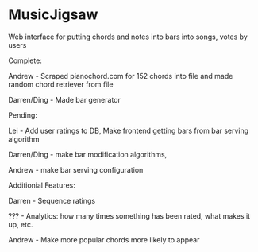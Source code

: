 MusicJigsaw
===========

Web interface for putting chords and notes into bars into songs, votes by users

Complete:

Andrew - Scraped pianochord.com for 152 chords into file and made random chord retriever from file

Darren/Ding - Made bar generator

Pending:

Lei - Add user ratings to DB, Make frontend getting bars from bar serving algorithm

Darren/Ding -  make bar modification algorithms, 

Andrew - make bar serving configuration

Additionial Features:

Darren - Sequence ratings

??? - Analytics: how many times something has been rated, what makes it up, etc.

Andrew - Make more popular chords more likely to appear
